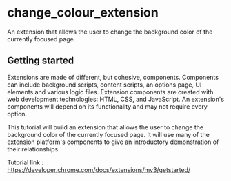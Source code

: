 # change_colour_extension
An extension that allows the user to change the background color of the currently focused page.

## Getting started

Extensions are made of different, but cohesive, components. Components can include background scripts, content scripts, an options page, UI elements and various logic files. Extension components are created with web development technologies: HTML, CSS, and JavaScript. An extension's components will depend on its functionality and may not require every option.

This tutorial will build an extension that allows the user to change the background color of the currently focused page. It will use many of the extension platform's components to give an introductory demonstration of their relationships.

Tutorial link : https://developer.chrome.com/docs/extensions/mv3/getstarted/
